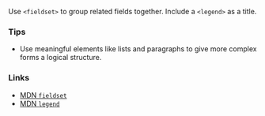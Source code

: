 Use `<fieldset>` to group related fields together. Include a `<legend>` as a title.

### Tips
  - Use meaningful elements like lists and paragraphs to give more complex forms a logical structure.

### Links
  - [MDN `fieldset`](https://developer.mozilla.org/docs/Web/HTML/Element/fieldset)
  - [MDN `legend`](https://developer.mozilla.org/docs/Web/HTML/Element/legend)
